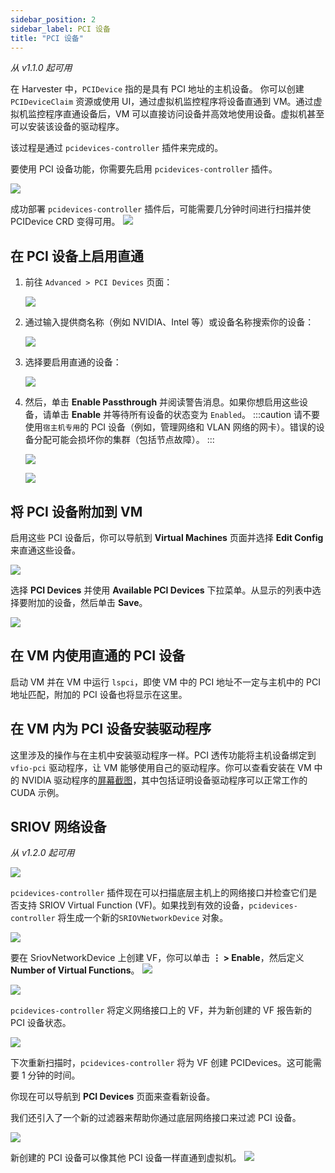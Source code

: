 ```yaml
---
sidebar_position: 2
sidebar_label: PCI 设备
title: "PCI 设备"
---
```


_从 v1.1.0 起可用_

在 Harvester 中，`PCIDevice` 指的是具有 PCI 地址的主机设备。
你可以创建 `PCIDeviceClaim` 资源或使用 UI，通过虚拟机监控程序将设备直通到 VM。通过虚拟机监控程序直通设备后，VM 可以直接访问设备并高效地使用设备。虚拟机甚至可以安装该设备的驱动程序。

该过程是通过 `pcidevices-controller` 插件来完成的。

要使用 PCI 设备功能，你需要先启用 `pcidevices-controller` 插件。

![](/img/v1.2/vm-import-controller/EnableAddon.png)

成功部署 `pcidevices-controller` 插件后，可能需要几分钟时间进行扫描并使 PCIDevice CRD 变得可用。
![](/img/v1.2/pcidevices/PcideviceEnabled.png)
## 在 PCI 设备上启用直通

1. 前往 `Advanced > PCI Devices` 页面：

   ![](/img/v1.2/pcidevices/advanced-pcidevices-index.png)

1. 通过输入提供商名称（例如 NVIDIA、Intel 等）或设备名称搜索你的设备：

   ![](/img/v1.2/pcidevices/search-pcidevices.png)

1. 选择要启用直通的设备：

   ![](/img/v1.2/pcidevices/select-pcidevices.png)

1. 然后，单击 **Enable Passthrough** 并阅读警告消息。如果你想启用这些设备，请单击 **Enable** 并等待所有设备的状态变为 `Enabled`。
   :::caution
   请不要使用`宿主机专用`的 PCI 设备（例如，管理网络和 VLAN 网络的网卡）。错误的设备分配可能会损坏你的集群（包括节点故障）。
   :::

   ![](/img/v1.2/pcidevices/enable-pcidevices-inprogress.png)

   ![](/img/v1.2/pcidevices/enable-pcidevices-done.png)

## 将 PCI 设备附加到 VM

启用这些 PCI 设备后，你可以导航到 **Virtual Machines** 页面并选择 **Edit Config** 来直通这些设备。

![](/img/v1.2/pcidevices/vm-pcidevices-edit-config.png)

选择 **PCI Devices** 并使用 **Available PCI Devices** 下拉菜单。从显示的列表中选择要附加的设备，然后单击 **Save**。

![](/img/v1.2/pcidevices/vm-pcidevices-attach.png)


## 在 VM 内使用直通的 PCI 设备

启动 VM 并在 VM 中运行 `lspci`，即使 VM 中的 PCI 地址不一定与主机中的 PCI 地址匹配，附加的 PCI 设备也将显示在这里。


## 在 VM 内为 PCI 设备安装驱动程序

这里涉及的操作与在主机中安装驱动程序一样。PCI 透传功能将主机设备绑定到 `vfio-pci` 驱动程序，让 VM 能够使用自己的驱动程序。你可以查看安装在 VM 中的 NVIDIA 驱动程序的[屏幕截图](https://tobilehman.com/posts/suse-harvester-pci/#toc)，其中包括证明设备驱动程序可以正常工作的 CUDA 示例。

## SRIOV 网络设备
_从 v1.2.0 起可用_

![](/img/v1.2/pcidevices/SriovNetworkDevicesLink.png)

`pcidevices-controller` 插件现在可以扫描底层主机上的网络接口并检查它们是否支持 SRIOV Virtual Function (VF)。如果找到有效的设备，`pcidevices-controller` 将生成一个新的`SRIOVNetworkDevice` 对象。

![](/img/v1.2/pcidevices/SriovNetworkDevicesList.png)

要在 SriovNetworkDevice 上创建 VF，你可以单击 **⋮ > Enable**，然后定义 **Number of Virtual Functions**。
![](/img/v1.2/pcidevices/SriovNetworkDeviceEnable.png)

![](/img/v1.2/pcidevices/SriovNetworkVFDefinition.png)

`pcidevices-controller` 将定义网络接口上的 VF，并为新创建的 VF 报告新的 PCI 设备状态。

![](/img/v1.2/pcidevices/SriovNetworkDevicesVFStatus.png)

下次重新扫描时，`pcidevices-controller` 将为 VF 创建 PCIDevices。这可能需要 1 分钟的时间。

你现在可以导航到 **PCI Devices** 页面来查看新设备。

我们还引入了一个新的过滤器来帮助你通过底层网络接口来过滤 PCI 设备。

![](/img/v1.2/pcidevices/SriovNetworkDevicesFilter.png)

新创建的 PCI 设备可以像其他 PCI 设备一样直通到虚拟机。
![](/img/v1.2/pcidevices/SriovNetworkDevicesFilterResult.png)